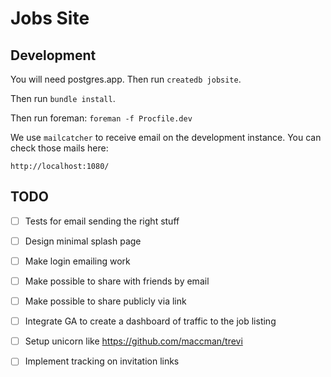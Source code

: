 # Jobs Site

## Development

You will need postgres.app. Then run `createdb jobsite`.

Then run `bundle install`. 

Then run foreman: `foreman -f Procfile.dev`

We use `mailcatcher` to receive email on the development instance. You can check those mails here:

`http://localhost:1080/`

## TODO

- [ ] Tests for email sending the right stuff

- [ ] Design minimal splash page
- [ ] Make login emailing work
- [ ] Make possible to share with friends by email
- [ ] Make possible to share publicly via link
- [ ] Integrate GA to create a dashboard of traffic to the job listing
- [ ] Setup unicorn like https://github.com/maccman/trevi
- [ ] Implement tracking on invitation links